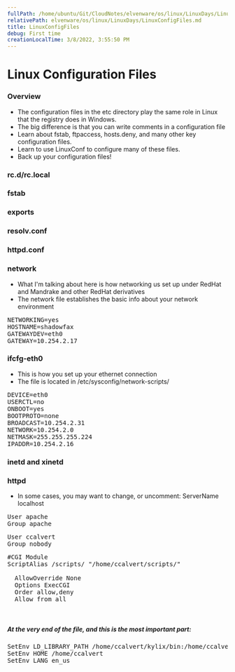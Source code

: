 ```yaml
---
fullPath: /home/ubuntu/Git/CloudNotes/elvenware/os/linux/LinuxDays/LinuxConfigFiles.md
relativePath: elvenware/os/linux/LinuxDays/LinuxConfigFiles.md
title: LinuxConfigFiles
debug: First time
creationLocalTime: 3/8/2022, 3:55:50 PM
---
```


<!-- toc -->
<!-- tocstop -->

<HTML>
<HEAD>
  <TITLE>Configuration Files</TITLE>
  <meta NAME="AUTHOR" CONTENT="Charlie Calvert">
  <script language="JavaScript" src="/charlie/libs/scripts/MeyerStyleSwitch.js" type="text/javascript"></script>  
<!--#include virtual="../../scripts/HeaderInfo.html" -->
</HEAD>
  <BODY>

  <h1>Linux Configuration Files</h1>


  <H3>Overview</H3>
  <UL>
    <li>The configuration files in the etc directory play the same role in Linux 
    that the registry does in Windows.</LI>
    <LI>The big difference is that you can write comments in a configuration file</LI>
    <LI>Learn about fstab, ftpaccess, hosts.deny, and many other key configuration 
    files. </LI>
    <LI>Learn to use LinuxConf to configure many of these files.</li>
    <LI>Back up your configuration files!</LI>
  </UL>

  <h3>rc.d/rc.local</h3>


  <h3>fstab</h3>


  <H3>exports</H3>

  <H3>resolv.conf</H3>

  <H3>httpd.conf</H3>

  <H3>network</H3>
  <UL>
    <LI>What I'm talking about here is how networking us set up under RedHat and 
    Mandrake and other RedHat derivatives</LI>
    <LI>The network file establishes the basic info about your network environment</LI>
  </UL>

  <PRE>NETWORKING=yes
HOSTNAME=shadowfax
GATEWAYDEV=eth0
GATEWAY=10.254.2.17</PRE>

  <H3>ifcfg-eth0</H3>
  <UL>
    <LI>This is how you set up your ethernet connection</LI>
    <LI>The file is located in /etc/sysconfig/network-scripts/</LI>
  </UL>

  <PRE>DEVICE=eth0
USERCTL=no
ONBOOT=yes
BOOTPROTO=none
BROADCAST=10.254.2.31
NETWORK=10.254.2.0
NETMASK=255.255.255.224
IPADDR=10.254.2.16</PRE>

  <H3>inetd and xinetd</H3>


  <H3>httpd</H3>
  <UL>
    <LI>In some cases, you may want to change, or uncomment: ServerName localhost</LI>
  </UL>

  <PRE>User apache
Group apache</PRE>

  <PRE>User ccalvert
Group nobody</PRE>

  <PRE>#CGI Module
ScriptAlias /scripts/ "/home/ccalvert/scripts/"
<Directory "/home/ccalvert/scripts">
  AllowOverride None
  Options ExecCGI
  Order allow,deny
  Allow from all
</Directory>
  </PRE>


  <H5>At the very end of the file, and this is the most important part:</H5>

  <PRE>
SetEnv LD_LIBRARY_PATH /home/ccalvert/kylix/bin:/home/ccalvert/kylix
SetEnv HOME /home/ccalvert
SetEnv LANG en_us

  </PRE>
  </BODY>
</HTML>
